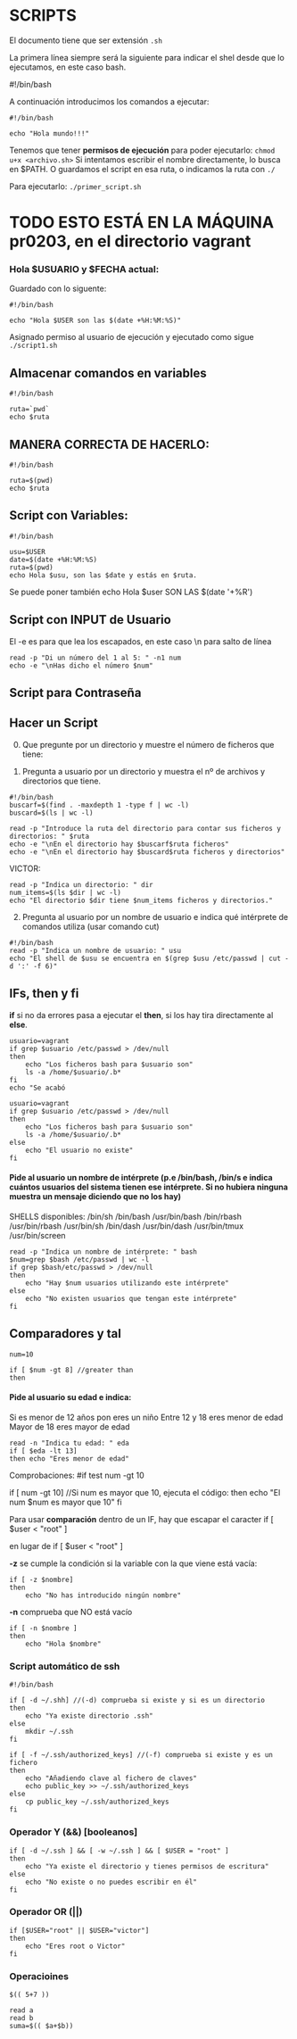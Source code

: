 # SCRIPTS

El documento tiene que ser extensión `.sh`

La primera línea siempre será la siguiente para indicar el shel desde que lo ejecutamos, en este caso bash.

#!/bin/bash

A continuación introducimos los comandos a ejecutar:

```
#!/bin/bash

echo "Hola mundo!!!"

```

Tenemos que tener **permisos de ejecución** para poder ejecutarlo:
`chmod u+x <archivo.sh>`
Si intentamos escribir el nombre directamente, lo busca en $PATH. O guardamos el script en esa ruta, o indicamos la ruta con `./`

Para ejecutarlo: `./primer_script.sh`

# TODO ESTO ESTÁ EN LA MÁQUINA pr0203, en el directorio vagrant

### Hola $USUARIO y $FECHA actual:
Guardado con lo siguente:
```
#!/bin/bash

echo "Hola $USER son las $(date +%H:%M:%S)"
```
Asignado permiso al usuario de ejecución y ejecutado como sigue `./script1.sh`

## Almacenar comandos en variables

```
#!/bin/bash

ruta=`pwd`
echo $ruta
```

## MANERA CORRECTA DE HACERLO:

```
#!/bin/bash

ruta=$(pwd) 
echo $ruta
```

## Script con Variables:
```
#!/bin/bash

usu=$USER
date=$(date +%H:%M:%S)
ruta=$(pwd)
echo Hola $usu, son las $date y estás en $ruta.
```

Se puede poner también
echo Hola $user SON LAS $(date '+%R')

## Script con INPUT de Usuario
El -e es para que lea los escapados, en este caso  \n para salto de línea

```
read -p "Di un número del 1 al 5: " -n1 num
echo -e "\nHas dicho el número $num"
```

## Script para Contraseña



## Hacer un Script
0. Que pregunte por un directorio y muestre el número de ficheros que tiene:



1. Pregunta a usuario por un directorio y muestra el nº de archivos y directorios que tiene.
```
#!/bin/bash
buscarf=$(find . -maxdepth 1 -type f | wc -l)
buscard=$(ls | wc -l)

read -p "Introduce la ruta del directorio para contar sus ficheros y directorios: " $ruta
echo -e "\nEn el directorio hay $buscarf$ruta ficheros"
echo -e "\nEn el directorio hay $buscard$ruta ficheros y directorios"
```

VICTOR:
```
read -p "Indica un directorio: " dir
num_items=$(ls $dir | wc -l)
echo "El directorio $dir tiene $num_items ficheros y directorios."
```

2. Pregunta al usuario por un nombre de usuario e indica qué intérprete de comandos utiliza (usar comando cut)
```
#!/bin/bash
read -p "Indica un nombre de usuario: " usu
echo "El shell de $usu se encuentra en $(grep $usu /etc/passwd | cut -d ':' -f 6)"
```

## IFs, then y fi
**if** si no da errores pasa a ejecutar el **then**, si los hay tira directamente al **else**.
```
usuario=vagrant
if grep $usuario /etc/passwd > /dev/null
then
    echo "Los ficheros bash para $usuario son"
    ls -a /home/$usuario/.b*
fi
echo "Se acabó
```

```
usuario=vagrant
if grep $usuario /etc/passwd > /dev/null
then
    echo "Los ficheros bash para $usuario son"
    ls -a /home/$usuario/.b*
else
    echo "El usuario no existe"
fi
```

#### Pide al usuario un nombre de intérprete (p.e /bin/bash, /bin/s e indica cuántos usuarios del sistema tienen ese intérprete. Si no hubiera ninguna muestra un mensaje diciendo que no los hay)
SHELLS disponibles:
/bin/sh
/bin/bash
/usr/bin/bash
/bin/rbash
/usr/bin/rbash
/usr/bin/sh
/bin/dash
/usr/bin/dash
/usr/bin/tmux
/usr/bin/screen

```
read -p "Indica un nombre de intérprete: " bash
$num=grep $bash /etc/passwd | wc -l
if grep $bash/etc/passwd > /dev/null
then
    echo "Hay $num usuarios utilizando este intérprete"
else
    echo "No existen usuarios que tengan este intérprete"
fi
```

## Comparadores y tal

```
num=10

if [ $num -gt 8] //greater than
then
```

#### Pide al usuario su edad e indica:
Si es menor de 12 años pon eres un niño
Entre 12 y 18 eres menor de edad
Mayor de 18 eres mayor de edad
```
read -n "Indica tu edad: " eda
if [ $eda -lt 13]
then echo "Eres menor de edad"
```


Comprobaciones:
#if test num -gt 10

if [ num -gt 10] //Si num es mayor que 10, ejecuta el código:
then
    echo "El num $num es mayor que 10"
fi

Para usar **comparación** dentro de un IF, hay que escapar el caracter
if [ $user \< "root" ]

en lugar de if [ $user < "root" ]


**-z** se cumple la condición si la variable con la que viene está vacía:
```
if [ -z $nombre]
then
    echo "No has introducido ningún nombre"
```

**-n** comprueba que NO está vacío
```
if [ -n $nombre ]
then
    echo "Hola $nombre"
```

### Script automático de ssh

```
#!/bin/bash

if [ -d ~/.shh] //(-d) comprueba si existe y si es un directorio
then
    echo "Ya existe directorio .ssh"
else
    mkdir ~/.ssh
fi

if [ -f ~/.ssh/authorized_keys] //(-f) comprueba si existe y es un fichero
then
    echo "Añadiendo clave al fichero de claves"
    echo public_key >> ~/.ssh/authorized_keys
else
    cp public_key ~/.ssh/authorized_keys
fi
```

### Operador Y (&&) [booleanos]
```
if [ -d ~/.ssh ] && [ -w ~/.ssh ] && [ $USER = "root" ]
then
    echo "Ya existe el directorio y tienes permisos de escritura"
else
    echo "No existe o no puedes escribir en él"
fi
```

### Operador OR (||)
```
if [$USER="root" || $USER="victor"]
then
    echo "Eres root o Victor"
fi
```

### Operacioines 
```
$(( 5+7 ))

read a
read b
suma=$(( $a+$b))
```